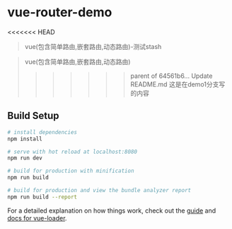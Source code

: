 # vue-router-demo
<<<<<<< HEAD
> vue(包含简单路由,嵌套路由,动态路由)-测试stash

> vue(包含简单路由,嵌套路由,动态路由)
>>>>>>> parent of 64561b6... Update README.md
这是在demo1分支写的内容


## Build Setup

``` bash
# install dependencies
npm install

# serve with hot reload at localhost:8080
npm run dev

# build for production with minification
npm run build

# build for production and view the bundle analyzer report
npm run build --report
```

For a detailed explanation on how things work, check out the [guide](http://vuejs-templates.github.io/webpack/) and [docs for vue-loader](http://vuejs.github.io/vue-loader).
